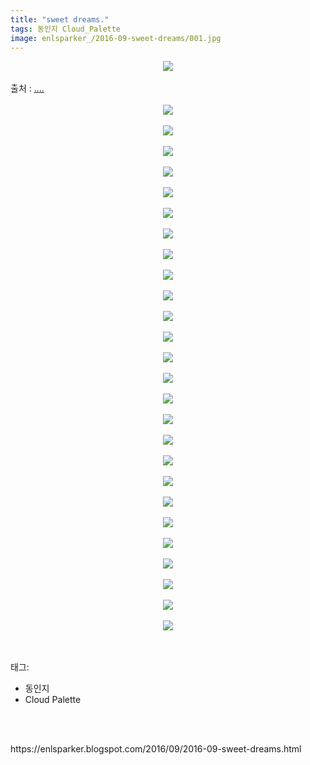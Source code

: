 ```yaml
---
title: "sweet dreams."
tags: 동인지 Cloud_Palette
image: enlsparker_/2016-09-sweet-dreams/001.jpg
---
```

<div class="article">
<div class="post-body entry-content" id="post-body-4172675038436914735" itemprop="description articleBody">
<div class="separator" style="clear: both; text-align: center;">
<img src="{{ site.nasurl }}/enlsparker_/2016-09-sweet-dreams/001.jpg"/></div>
<br/>
<a name="more"></a>출처 : <a href="http://g.e-hentai.org/g/953375/6f61fc8531/">....</a><br/>
<br/>
<div class="separator" style="clear: both; text-align: center;">
<img src="{{ site.nasurl }}/enlsparker_/2016-09-sweet-dreams/002.jpg"/></div>
<br/>
<div class="separator" style="clear: both; text-align: center;">
<img src="{{ site.nasurl }}/enlsparker_/2016-09-sweet-dreams/003.jpg"/></div>
<br/>
<div class="separator" style="clear: both; text-align: center;">
<img src="{{ site.nasurl }}/enlsparker_/2016-09-sweet-dreams/004.jpg"/></div>
<br/>
<div class="separator" style="clear: both; text-align: center;">
<img src="{{ site.nasurl }}/enlsparker_/2016-09-sweet-dreams/005.jpg"/></div>
<br/>
<div class="separator" style="clear: both; text-align: center;">
<img src="{{ site.nasurl }}/enlsparker_/2016-09-sweet-dreams/006.jpg"/></div>
<br/>
<div class="separator" style="clear: both; text-align: center;">
<img src="{{ site.nasurl }}/enlsparker_/2016-09-sweet-dreams/007.jpg"/></div>
<br/>
<div class="separator" style="clear: both; text-align: center;">
<img src="{{ site.nasurl }}/enlsparker_/2016-09-sweet-dreams/008.jpg"/></div>
<br/>
<div class="separator" style="clear: both; text-align: center;">
<img src="{{ site.nasurl }}/enlsparker_/2016-09-sweet-dreams/009.jpg"/></div>
<br/>
<div class="separator" style="clear: both; text-align: center;">
<img src="{{ site.nasurl }}/enlsparker_/2016-09-sweet-dreams/010.jpg"/></div>
<br/>
<div class="separator" style="clear: both; text-align: center;">
<img src="{{ site.nasurl }}/enlsparker_/2016-09-sweet-dreams/011.jpg"/></div>
<br/>
<div class="separator" style="clear: both; text-align: center;">
<img src="{{ site.nasurl }}/enlsparker_/2016-09-sweet-dreams/012.jpg"/></div>
<br/>
<div class="separator" style="clear: both; text-align: center;">
<img src="{{ site.nasurl }}/enlsparker_/2016-09-sweet-dreams/013.jpg"/></div>
<br/>
<div class="separator" style="clear: both; text-align: center;">
<img src="{{ site.nasurl }}/enlsparker_/2016-09-sweet-dreams/014.jpg"/></div>
<br/>
<div class="separator" style="clear: both; text-align: center;">
<img src="{{ site.nasurl }}/enlsparker_/2016-09-sweet-dreams/015.jpg"/></div>
<br/>
<div class="separator" style="clear: both; text-align: center;">
<img src="{{ site.nasurl }}/enlsparker_/2016-09-sweet-dreams/016.jpg"/></div>
<br/>
<div class="separator" style="clear: both; text-align: center;">
<img src="{{ site.nasurl }}/enlsparker_/2016-09-sweet-dreams/017.jpg"/></div>
<br/>
<div class="separator" style="clear: both; text-align: center;">
<img src="{{ site.nasurl }}/enlsparker_/2016-09-sweet-dreams/018.jpg"/></div>
<br/>
<div class="separator" style="clear: both; text-align: center;">
<img src="{{ site.nasurl }}/enlsparker_/2016-09-sweet-dreams/019.jpg"/></div>
<br/>
<div class="separator" style="clear: both; text-align: center;">
<img src="{{ site.nasurl }}/enlsparker_/2016-09-sweet-dreams/020.jpg"/></div>
<br/>
<div class="separator" style="clear: both; text-align: center;">
<img src="{{ site.nasurl }}/enlsparker_/2016-09-sweet-dreams/021.jpg"/></div>
<br/>
<div class="separator" style="clear: both; text-align: center;">
<img src="{{ site.nasurl }}/enlsparker_/2016-09-sweet-dreams/022.jpg"/></div>
<br/>
<div class="separator" style="clear: both; text-align: center;">
<img src="{{ site.nasurl }}/enlsparker_/2016-09-sweet-dreams/023.jpg"/></div>
<br/>
<div class="separator" style="clear: both; text-align: center;">
<img src="{{ site.nasurl }}/enlsparker_/2016-09-sweet-dreams/024.jpg"/></div>
<br/>
<div class="separator" style="clear: both; text-align: center;">
<img src="{{ site.nasurl }}/enlsparker_/2016-09-sweet-dreams/025.jpg"/></div>
<br/>
<div class="separator" style="clear: both; text-align: center;">
<img src="{{ site.nasurl }}/enlsparker_/2016-09-sweet-dreams/026.jpg"/></div>
<br/>
<div class="separator" style="clear: both; text-align: center;">
<img src="{{ site.nasurl }}/enlsparker_/2016-09-sweet-dreams/027.jpg"/></div>
<br/>
<div style="clear: both;"></div>
</div></div><br/>
<div class="tagTrail">
<p>태그: </p>
<ul>
<li>동인지</li>
<li>Cloud Palette</li>
</ul>
</div><br/>

<br/>
<p id="refer">https://enlsparker.blogspot.com/2016/09/2016-09-sweet-dreams.html</p>
<br/>
